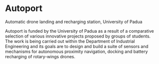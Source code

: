 # Autoport

Automatic drone landing and recharging station, University of Padua

Autoport is funded by the University of Padua as a result of a comparative selection of various innovative projects proposed by groups of students. The work is being carried out within the Department of Industrial Engineering and its goals are to design and build a suite of sensors and mechanisms for autonomous proximity navigation, docking and battery recharging of rotary-wings drones.
